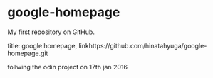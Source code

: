 # google-homepage
My first repository on GitHub.







title: google homepage, linkhttps://github.com/hinatahyuga/google-homepage.git

follwing the odin project on 17th jan 2016







